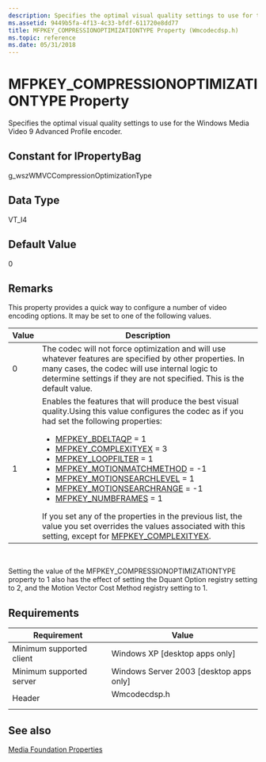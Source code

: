 ```yaml
---
description: Specifies the optimal visual quality settings to use for the Windows Media Video 9 Advanced Profile encoder.
ms.assetid: 9449b5fa-4f13-4c33-bfdf-611720e8dd77
title: MFPKEY_COMPRESSIONOPTIMIZATIONTYPE Property (Wmcodecdsp.h)
ms.topic: reference
ms.date: 05/31/2018
---
```


# MFPKEY\_COMPRESSIONOPTIMIZATIONTYPE Property

Specifies the optimal visual quality settings to use for the Windows Media Video 9 Advanced Profile encoder.

## Constant for IPropertyBag

g\_wszWMVCCompressionOptimizationType

## Data Type

VT\_I4

## Default Value

0

## Remarks

This property provides a quick way to configure a number of video encoding options. It may be set to one of the following values.




| Value | Description | 
|-------|-------------|
| 0 | The codec will not force optimization and will use whatever features are specified by other properties. In many cases, the codec will use internal logic to determine settings if they are not specified. This is the default value. | 
| 1 | Enables the features that will produce the best visual quality.Using this value configures the codec as if you had set the following properties:<br /><ul><li><a href="mfpkey-bdeltaqpproperty.md">MFPKEY_BDELTAQP</a> = 1</li><li><a href="mfpkey-complexityexproperty.md">MFPKEY_COMPLEXITYEX</a> = 3</li><li><a href="mfpkey-loopfilterproperty.md">MFPKEY_LOOPFILTER</a> = 1</li><li><a href="mfpkey-motionmatchmethodproperty.md">MFPKEY_MOTIONMATCHMETHOD</a> = -1</li><li><a href="mfpkey-motionsearchlevelproperty.md">MFPKEY_MOTIONSEARCHLEVEL</a> = 1</li><li><a href="mfpkey-motionsearchrangeproperty.md">MFPKEY_MOTIONSEARCHRANGE</a> = -1</li><li><a href="mfpkey-numbframesproperty.md">MFPKEY_NUMBFRAMES</a> = 1</li></ul>If you set any of the properties in the previous list, the value you set overrides the values associated with this setting, except for <a href="mfpkey-complexityexproperty.md">MFPKEY_COMPLEXITYEX</a>.<br /> | 




 

Setting the value of the MFPKEY\_COMPRESSIONOPTIMIZATIONTYPE property to 1 also has the effect of setting the Dquant Option registry setting to 2, and the Motion Vector Cost Method registry setting to 1. 

## Requirements



| Requirement | Value |
|-------------------------------------|-----------------------------------------------------------------------------------------|
| Minimum supported client<br/> | Windows XP \[desktop apps only\]<br/>                                             |
| Minimum supported server<br/> | Windows Server 2003 \[desktop apps only\]<br/>                                    |
| Header<br/>                   | <dl> <dt>Wmcodecdsp.h</dt> </dl> |



## See also

<dl> <dt>

[Media Foundation Properties](media-foundation-properties.md)
</dt> </dl>

 

 





